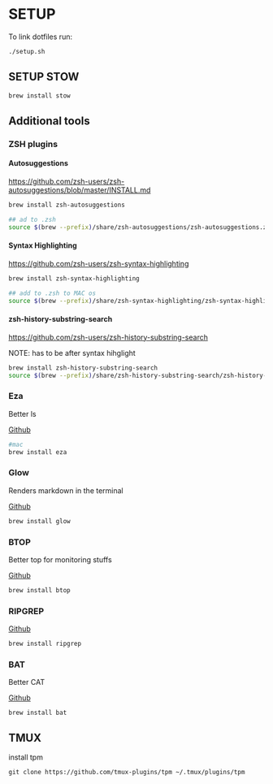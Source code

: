 # SETUP

To link dotfiles run:
```bash
./setup.sh
```

## SETUP STOW

```bash
brew install stow
```

## Additional tools

### ZSH plugins

#### Autosuggestions

https://github.com/zsh-users/zsh-autosuggestions/blob/master/INSTALL.md

```bash
brew install zsh-autosuggestions

## ad to .zsh
source $(brew --prefix)/share/zsh-autosuggestions/zsh-autosuggestions.zsh
```

#### Syntax Highlighting

https://github.com/zsh-users/zsh-syntax-highlighting

```bash
brew install zsh-syntax-highlighting

## add to .zsh to MAC os
source $(brew --prefix)/share/zsh-syntax-highlighting/zsh-syntax-highlighting.zsh
```
#### zsh-history-substring-search

https://github.com/zsh-users/zsh-history-substring-search

NOTE: has to be after syntax hihglight

```bash
brew install zsh-history-substring-search
source $(brew --prefix)/share/zsh-history-substring-search/zsh-history-substring-search.zsh'
```

### Eza
Better ls

[Github](https://github.com/aristocratos/btop)

```bash
#mac
brew install eza

```

### Glow
Renders markdown in the terminal

[Github](https://github.com/aristocratos/btop)
```bash
brew install glow
```

### BTOP

Better top for monitoring stuffs

[Github](https://github.com/aristocratos/btop)

```bash
brew install btop
```

### RIPGREP

[Github](https://github.com/BurntSushi/ripgrep#installation)

```bash
brew install ripgrep
```

### BAT
Better CAT

[Github](https://github.com/sharkdp/bat)

```
brew install bat
```



## TMUX
install tpm
```
git clone https://github.com/tmux-plugins/tpm ~/.tmux/plugins/tpm
```
